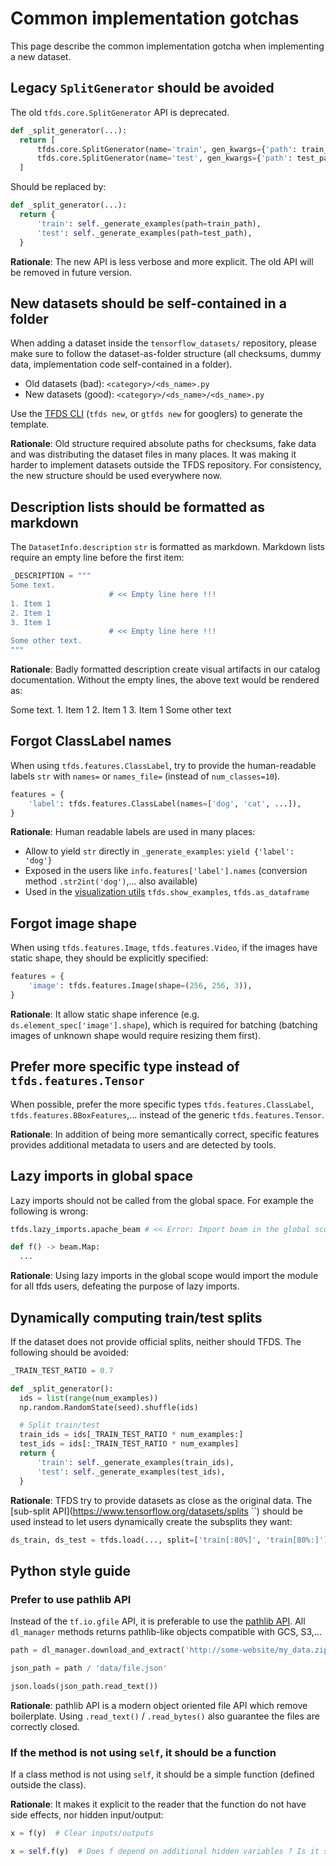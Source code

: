 # Common implementation gotchas

This page describe the common implementation gotcha when implementing a new
dataset.

## Legacy `SplitGenerator` should be avoided

The old `tfds.core.SplitGenerator` API is deprecated.

```python
def _split_generator(...):
  return [
      tfds.core.SplitGenerator(name='train', gen_kwargs={'path': train_path}),
      tfds.core.SplitGenerator(name='test', gen_kwargs={'path': test_path}),
  ]
```

Should be replaced by:

```python
def _split_generator(...):
  return {
      'train': self._generate_examples(path=train_path),
      'test': self._generate_examples(path=test_path),
  }
```

**Rationale**: The new API is less verbose and more explicit. The old API will
be removed in future version.

## New datasets should be self-contained in a folder

When adding a dataset inside the `tensorflow_datasets/` repository, please make
sure to follow the dataset-as-folder structure (all checksums, dummy data,
implementation code self-contained in a folder).

*   Old datasets (bad): `<category>/<ds_name>.py`
*   New datasets (good): `<category>/<ds_name>/<ds_name>.py`

Use the
[TFDS CLI](https://www.tensorflow.org/datasets/cli#tfds_new_implementing_a_new_dataset)
(`tfds new`, or `gtfds new` for googlers) to generate the template.

**Rationale**: Old structure required absolute paths for checksums, fake data
and was distributing the dataset files in many places. It was making it harder
to implement datasets outside the TFDS repository. For consistency, the new
structure should be used everywhere now.

## Description lists should be formatted as markdown

The `DatasetInfo.description` `str` is formatted as markdown. Markdown lists
require an empty line before the first item:

```python
_DESCRIPTION = """
Some text.
                      # << Empty line here !!!
1. Item 1
2. Item 1
3. Item 1
                      # << Empty line here !!!
Some other text.
"""
```

**Rationale**: Badly formatted description create visual artifacts in our
catalog documentation. Without the empty lines, the above text would be rendered
as:

Some text. 1. Item 1 2. Item 1 3. Item 1 Some other text

## Forgot ClassLabel names

When using `tfds.features.ClassLabel`, try to provide the human-readable labels
`str` with `names=` or `names_file=` (instead of `num_classes=10`).

```python
features = {
    'label': tfds.features.ClassLabel(names=['dog', 'cat', ...]),
}
```

**Rationale**: Human readable labels are used in many places:

*   Allow to yield `str` directly in `_generate_examples`: `yield {'label':
    'dog'}`
*   Exposed in the users like `info.features['label'].names` (conversion method
    `.str2int('dog')`,... also available)
*   Used in the
    [visualization utils](https://www.tensorflow.org/datasets/overview#tfdsas_dataframe)
    `tfds.show_examples`, `tfds.as_dataframe`

## Forgot image shape

When using `tfds.features.Image`, `tfds.features.Video`, if the images have
static shape, they should be explicitly specified:

```python
features = {
    'image': tfds.features.Image(shape=(256, 256, 3)),
}
```

**Rationale**: It allow static shape inference (e.g.
`ds.element_spec['image'].shape`), which is required for batching (batching
images of unknown shape would require resizing them first).

## Prefer more specific type instead of `tfds.features.Tensor`

When possible, prefer the more specific types `tfds.features.ClassLabel`,
`tfds.features.BBoxFeatures`,... instead of the generic `tfds.features.Tensor`.

**Rationale**: In addition of being more semantically correct, specific features
provides additional metadata to users and are detected by tools.

## Lazy imports in global space

Lazy imports should not be called from the global space. For example the
following is wrong:

```python
tfds.lazy_imports.apache_beam # << Error: Import beam in the global scope

def f() -> beam.Map:
  ...
```

**Rationale**: Using lazy imports in the global scope would import the module
for all tfds users, defeating the purpose of lazy imports.

## Dynamically computing train/test splits

If the dataset does not provide official splits, neither should TFDS. The
following should be avoided:

```python
_TRAIN_TEST_RATIO = 0.7

def _split_generator():
  ids = list(range(num_examples))
  np.random.RandomState(seed).shuffle(ids)

  # Split train/test
  train_ids = ids[_TRAIN_TEST_RATIO * num_examples:]
  test_ids = ids[:_TRAIN_TEST_RATIO * num_examples]
  return {
      'train': self._generate_examples(train_ids),
      'test': self._generate_examples(test_ids),
  }
```

**Rationale**: TFDS try to provide datasets as close as the original data. The
[sub-split API](https://www.tensorflow.org/datasets/splits ``) should be used
instead to let users dynamically create the subsplits they want:

```python
ds_train, ds_test = tfds.load(..., split=['train[:80%]', 'train[80%:]'])
```

## Python style guide

### Prefer to use pathlib API

Instead of the `tf.io.gfile` API, it is preferable to use the
[pathlib API](https://docs.python.org/3/library/pathlib.html). All `dl_manager`
methods returns pathlib-like objects compatible with GCS, S3,...

```python
path = dl_manager.download_and_extract('http://some-website/my_data.zip')

json_path = path / 'data/file.json'

json.loads(json_path.read_text())
```

**Rationale**: pathlib API is a modern object oriented file API which remove
boilerplate. Using `.read_text()` / `.read_bytes()` also guarantee the files are
correctly closed.

### If the method is not using `self`, it should be a function

If a class method is not using `self`, it should be a simple function (defined
outside the class).

**Rationale**: It makes it explicit to the reader that the function do not have
side effects, nor hidden input/output:

```python
x = f(y)  # Clear inputs/outputs

x = self.f(y)  # Does f depend on additional hidden variables ? Is it stateful ?
```
